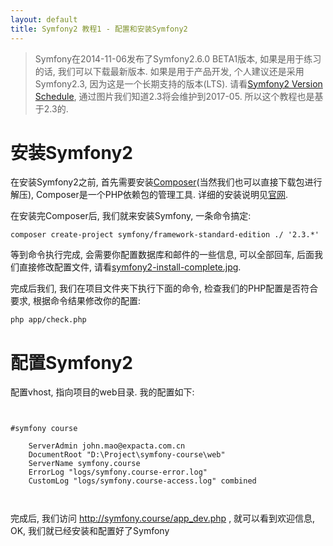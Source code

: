```yaml
---
layout: default
title: Symfony2 教程1 - 配置和安装Symfony2
---
```


> Symfony在2014-11-06发布了Symfony2.6.0 BETA1版本, 如果是用于练习的话, 我们可以下载最新版本. 如果是用于产品开发, 个人建议还是采用Symfony2.3, 因为这是一个长期支持的版本(LTS). 请看[Symfony2 Version Schedule](/images/symfony2-version-schedule.jpg), 通过图片我们知道2.3将会维护到2017-05. 所以这个教程也是基于2.3的.

安装Symfony2
============

在安装Symfony2之前, 首先需要安装[Composer](http://getcomposer.org/)(当然我们也可以直接下载包进行解压), Composer是一个PHP依赖包的管理工具. 详细的安装说明见[官网](https://getcomposer.org/download/).

在安装完Composer后, 我们就来安装Symfony, 一条命令搞定:
<pre><code>composer create-project symfony/framework-standard-edition ./ '2.3.*'</code></pre>

等到命令执行完成, 会需要你配置数据库和邮件的一些信息, 可以全部回车, 后面我们直接修改配置文件, 请看[symfony2-install-complete.jpg](/images/symfony2-install-complete.jpg).

完成后我们, 我们在项目文件夹下执行下面的命令, 检查我们的PHP配置是否符合要求, 根据命令结果修改你的配置:
<pre><code>php app/check.php</code></pre>

配置Symfony2
============
配置vhost, 指向项目的web目录. 我的配置如下:
<pre><code>

#symfony course
<VirtualHost *:80>
    ServerAdmin john.mao@expacta.com.cn
    DocumentRoot "D:\Project\symfony-course\web"
    ServerName symfony.course
    ErrorLog "logs/symfony.course-error.log"
    CustomLog "logs/symfony.course-access.log" combined
</VirtualHost>

</code></pre>

完成后, 我们访问 http://symfony.course/app_dev.php , 就可以看到欢迎信息, OK, 我们就已经安装和配置好了Symfony